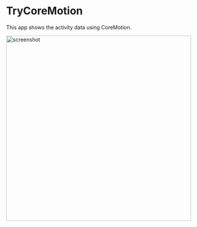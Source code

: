 TryCoreMotion
===

This app shows the activity data using CoreMotion.

<img src="https://github.com/tattn/TryCoreMotion/blob/master/images/trycoremotion.gif" width="500px" alt="screenshot" />

